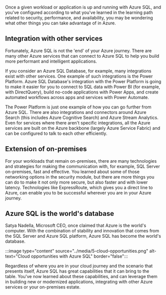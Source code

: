 Once a given workload or application is up and running with Azure SQL, and you've configured according to what you've learned in the learning path related to security, performance, and availability, you may be wondering what other things you can take advantage of in Azure.

## Integration with other services

Fortunately, Azure SQL is not the 'end' of your Azure journey. There are many other Azure services that can connect to Azure SQL to help you build more performant and intelligent applications.

If you consider an Azure SQL Database, for example, many integrations exist with other services. One example of such integrations is the Power Platform. Azure SQL Database's integration with the Power Platform is going to make it easier for you to connect to SQL data with Power BI (for example, with DirectQuery), build no-code applications with Power Apps, and create automated workflows across apps and services with Power Automate.

The Power Platform is just one example of how you can go further from Azure SQL. There are also integrations and connectors around Azure Search (this includes Azure Cognitive Search) and Azure Stream Analytics. Even for services where there aren't specific integrations, all the Azure services are built on the Azure backbone (largely Azure Service Fabric) and can be configured to talk to each other efficiently.

## Extension of on-premises

For your workloads that remain on-premises, there are many technologies and strategies for making the communication with, for example, SQL Server on-premises, fast and effective. You learned about some of those networking options in the security module, but there are more things you can do to make it not only more secure, but also faster and with lower latency. Technologies like ExpressRoute, which gives you a direct line to Azure, can enable you to be successful wherever you are in your Azure journey.

## Azure SQL is the world's database

Satya Nadella, Microsoft CEO, once claimed that Azure is the world's computer. With the combination of stability and innovation that comes from the SQL Server and Azure SQL platform, Azure SQL has become the world's database.

:::image type="content" source="../media/5-cloud-opportunities.png" alt-text="Cloud opportunities with Azure SQL" border="false":::

Regardless of where you are in your cloud journey and the scenario that presents itself, Azure SQL has great capabilities that it can bring to the table. You've now learned about these capabilities, and can leverage them in building new or modernized applications, integrating with other Azure services or your on-premises estate.